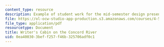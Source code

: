 ```yaml
---
content_type: resource
description: Example of student work for the mid-semester design presentation.
file: https://ol-ocw-studio-app-production.s3.amazonaws.com/courses/4-500-introduction-to-design-computing-fall-2008/0ea400303beff257f46b325706adf0c1_assn4a_5.pdf
file_type: application/pdf
resourcetype: Document
title: Writer's Cabin on the Concord River
uid: 0ea40030-3bef-f257-f46b-325706adf0c1
---
```

